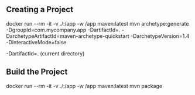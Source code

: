 ## Creating a Project
docker run --rm -it -v ./:/app -w /app maven:latest mvn archetype:generate -DgroupId=com.mycompany.app -DartifactId=. -DarchetypeArtifactId=maven-archetype-quickstart -DarchetypeVersion=1.4 -DinteractiveMode=false

-DartifactId=. (current directory)

## Build the Project
docker run --rm -it -v ./:/app -w /app maven:latest mvn package